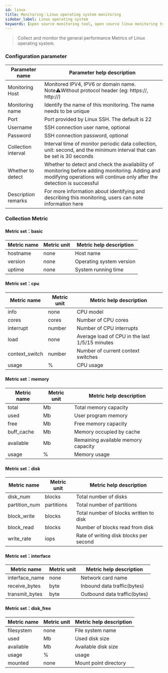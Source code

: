 ```yaml
---
id: linux  
title: Monitoring：Linux operating system monitoring       
sidebar_label: Linux operating system       
keywords: [open source monitoring tool, open source linux monitoring tool, monitoring linux metrics]
---
```


> Collect and monitor the general performance Metrics of Linux operating system.

### Configuration parameter

| Parameter name      | Parameter help description |
| ----------- | ----------- |
| Monitoring Host     | Monitored IPV4, IPV6 or domain name. Note⚠️Without protocol header (eg: https://, http://) |
| Monitoring name     | Identify the name of this monitoring. The name needs to be unique |
| Port        | Port provided by Linux SSH. The default is 22 |
| Username      | SSH connection user name, optional |
| Password       | SSH connection password, optional |
| Collection interval   | Interval time of monitor periodic data collection, unit: second, and the minimum interval that can be set is 30 seconds |
| Whether to detect    | Whether to detect and check the availability of monitoring before adding monitoring. Adding and modifying operations will continue only after the detection is successful |
| Description remarks    | For more information about identifying and describing this monitoring, users can note information here |

### Collection Metric

#### Metric set：basic

| Metric name      | Metric unit | Metric help description |
| ----------- | ----------- | ----------- |
| hostname        | none | Host name |
| version         | none | Operating system version |
| uptime          | none | System running time |

#### Metric set：cpu

| Metric name      | Metric unit | Metric help description |
| ----------- | ----------- | ----------- |
| info           | none | CPU model |
| cores          | cores | Number of CPU cores |
| interrupt      | number | Number of CPU interrupts |
| load           | none | Average load of CPU in the last 1/5/15 minutes |
| context_switch | number | Number of current context switches |
| usage          | %  | CPU usage |  


#### Metric set：memory

| Metric name      | Metric unit | Metric help description |
| ----------- | ----------- | ----------- |
| total         | Mb | Total memory capacity |
| used          | Mb | User program memory |
| free          | Mb | Free memory capacity |
| buff_cache    | Mb | Memory occupied by cache |  
| available     | Mb | Remaining available memory capacity |   
| usage          | %  | Memory usage |  

#### Metric set：disk

| Metric name      | Metric unit | Metric help description |
| ----------- | ----------- | ----------- |
| disk_num       | blocks | Total number of disks |
| partition_num  | partitions | Total number of partitions |
| block_write    | blocks | Total number of blocks written to disk |
| block_read     | blocks | Number of blocks read from disk |  
| write_rate     | iops | Rate of writing disk blocks per second |   

#### Metric set：interface

| Metric name      | Metric unit | Metric help description |
| ----------- | ----------- | ----------- |
| interface_name         | none | Network card name |
| receive_bytes          | byte | Inbound data traffic(bytes)  |
| transmit_bytes         | byte | Outbound data traffic(bytes)  |

#### Metric set：disk_free

| Metric name      | Metric unit | Metric help description |
| ----------- | ----------- | ----------- |
| filesystem     | none  | File system name |
| used           | Mb  | Used disk size |
| available      | Mb  | Available disk size |
| usage          | %   | usage |  
| mounted        | none  | Mount point directory |   
